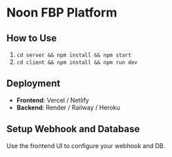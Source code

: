 # Noon FBP Platform

## How to Use

1. `cd server && npm install && npm start`
2. `cd client && npm install && npm run dev`

## Deployment

- **Frontend**: Vercel / Netlify
- **Backend**: Render / Railway / Heroku

## Setup Webhook and Database

Use the frontend UI to configure your webhook and DB.
